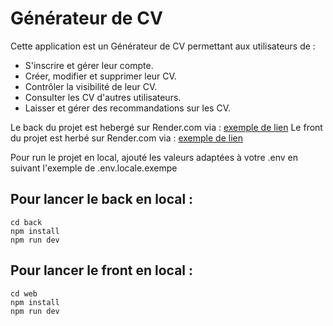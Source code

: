 # Générateur de CV

Cette application est un Générateur de CV permettant aux utilisateurs de :
- S'inscrire et gérer leur compte.
- Créer, modifier et supprimer leur CV.
- Contrôler la visibilité de leur CV.
- Consulter les CV d'autres utilisateurs.
- Laisser et gérer des recommandations sur les CV.

Le back du projet est hebergé sur Render.com via : [exemple de lien](https://exemple.com)
Le front du projet est herbé sur Render.com via : [exemple de lien](https://exemple.com)

Pour run le projet en local, ajouté les valeurs adaptées à votre .env en suivant l'exemple de .env.locale.exempe

## Pour lancer le back en local :

```shell
cd back
npm install
npm run dev
```

## Pour lancer le front en local : 
```shell
cd web
npm install
npm run dev
```
